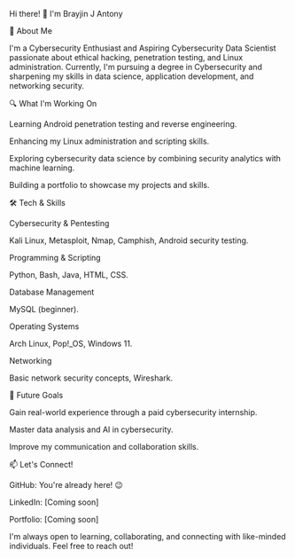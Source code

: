 Hi there! 👋 I'm Brayjin J Antony

🚀 About Me

I'm a Cybersecurity Enthusiast and Aspiring Cybersecurity Data Scientist passionate about ethical hacking, penetration testing, and Linux administration. Currently, I'm pursuing a degree in Cybersecurity and sharpening my skills in data science, application development, and networking security.

🔍 What I'm Working On

Learning Android penetration testing and reverse engineering.

Enhancing my Linux administration and scripting skills.

Exploring cybersecurity data science by combining security analytics with machine learning.

Building a portfolio to showcase my projects and skills.

🛠️ Tech & Skills

Cybersecurity & Pentesting

Kali Linux, Metasploit, Nmap, Camphish, Android security testing.

Programming & Scripting

Python, Bash, Java, HTML, CSS.

Database Management

MySQL (beginner).

Operating Systems

Arch Linux, Pop!_OS, Windows 11.

Networking

Basic network security concepts, Wireshark.

📌 Future Goals

Gain real-world experience through a paid cybersecurity internship.

Master data analysis and AI in cybersecurity.

Improve my communication and collaboration skills.

📫 Let's Connect!

GitHub: You're already here! 😉

LinkedIn: [Coming soon]

Portfolio: [Coming soon]

I'm always open to learning, collaborating, and connecting with like-minded individuals. Feel free to reach out!

